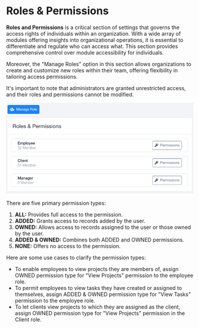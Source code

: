 # Roles & Permissions

**Roles and Permissions** is a critical section of settings that governs the access rights of individuals within an organization. With a wide array of modules offering insights into organizational operations, it is essential to differentiate and regulate who can access what. This section provides comprehensive control over module accessibility for individuals.

Moreover, the "Manage Roles" option in this section allows organizations to create and customize new roles within their team, offering flexibility in tailoring access permissions.

It's important to note that administrators are granted unrestricted access, and their roles and permissions cannot be modified.

![CMKrijbULiUFuHY6ztUGIvsLbDRGFMIGNw.png](Roles%20&%20Permissions/CMKrijbULiUFuHY6ztUGIvsLbDRGFMIGNw.png)

There are five primary permission types:

1. **ALL:** Provides full access to the permission.
2. **ADDED:** Grants access to records added by the user.
3. **OWNED:** Allows access to records assigned to the user or those owned by the user.
4. **ADDED & OWNED:** Combines both ADDED and OWNED permissions.
5. **NONE:** Offers no access to the permission.

Here are some use cases to clarify the permission types:

- To enable employees to view projects they are members of, assign OWNED permission type for "View Projects" permission to the employee role.
- To permit employees to view tasks they have created or assigned to themselves, assign ADDED & OWNED permission type for "View Tasks" permission to the employee role.
- To let clients view projects to which they are assigned as the client, assign OWNED permission type for "View Projects" permission in the Client role.
